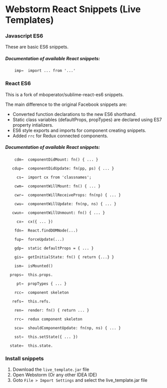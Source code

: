 # Webstorm React Snippets (Live Templates)

### Javascript ES6

These are basic ES6 snippets.
 
##### Documentation of available React snippets:
 
```
    imp→  import ... from '...'
```

### React ES6

This is a fork of mboperator/sublime-react-es6 snippets.

The main difference to the original Facebook snippets are:

- Converted function declarations to the new ES6 shorthand.
- Static class variables (defaultProps, propTypes) are declared using ES7 property intializers.
- ES6 style exports and imports for component creating snippets.
- Added `rrc` for Redux connected components.

##### Documentation of available React snippets:

```
    cdm→  componentDidMount: fn() { ... }

   cdup→  componentDidUpdate: fn(pp, ps) { ... }

     cs→  import cx from 'classnames';

    cwm→  componentWillMount: fn() { ... }

    cwr→  componentWillReceiveProps: fn(np) { ... }

    cwu→  componentWillUpdate: fn(np, ns) { ... }

   cwun→  componentWillUnmount: fn() { ... }

     cx→  cx({ ... })

    fdn→  React.findDOMNode(...)

    fup→  forceUpdate(...)

    gdp→  static defaultProps = { ... } 

    gis→  getInitialState: fn() { return {...} } 

    ism→  isMounted()

  props→  this.props.

     pt→  propTypes { ... }

    rcc→  component skeleton

   refs→  this.refs.

    ren→  render: fn() { return ... }

    rrc→  redux component skeleton

    scu→  shouldComponentUpdate: fn(np, ns) { ... }

    sst→  this.setState({ ... })

  state→  this.state.

```



### Install snippets

1. Download the `live_template.jar` file
2. Open Webstorm (Or any other IDEA IDE)
3. Goto `File > Import Settings` and select the live_template.jar file


